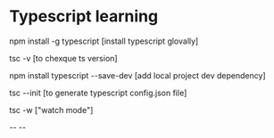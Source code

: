 <h1>Typescript learning </h1>

<p> npm install -g typescript   [install typescript glovally]</p>
<p> tsc -v   [to chexque ts version]</p>
<p> npm install typescript --save-dev [add local project dev dependency]</p>
<p> tsc --init    [to generate typescript config.json file]</p>
<p> tsc -w  ["watch mode"]</p>
<p> -- --</p>

